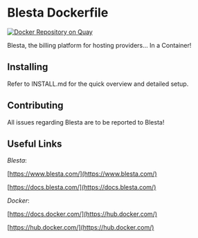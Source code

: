 # Blesta Dockerfile

[![Docker Repository on Quay](https://quay.io/repository/ccarney/pterodactyl-panel/status "Docker Repository on Quay")](https://quay.io/repository/terrahost/docker-blesta)

Blesta, the billing platform for hosting providers... In a Container!

## Installing

Refer to INSTALL.md for the quick overview and detailed setup.

## Contributing

All issues regarding Blesta are to be reported to Blesta!

## Useful Links

*Blesta*:

[https://www.blesta.com/](https://www.blesta.com/)

[https://docs.blesta.com/](https://docs.blesta.com/)


*Docker*:

[https://docs.docker.com/](https://hub.docker.com/)

[https://hub.docker.com/](https://hub.docker.com/)

